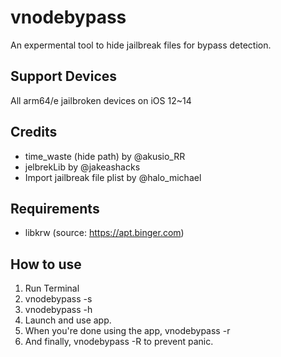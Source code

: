 # vnodebypass
An expermental tool to hide jailbreak files for bypass detection.

## Support Devices
All arm64/e jailbroken devices on iOS 12~14

## Credits
- time_waste (hide path) by @akusio_RR
- jelbrekLib by @jakeashacks
- Import jailbreak file plist by @halo_michael

## Requirements 
- libkrw (source: https://apt.binger.com)

## How to use
1. Run Terminal
2. vnodebypass -s
3. vnodebypass -h
4. Launch and use app.
5. When you're done using the app, vnodebypass -r
6. And finally, vnodebypass -R to prevent panic.
